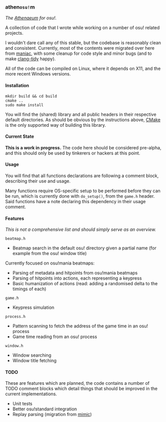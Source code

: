 ### athen`osu!`m

_The [Athenaeum](https://en.wikipedia.org/wiki/Athenaeum) for osu!._

A collection of code that I wrote while working on a number of osu! related projects.

I wouldn't dare call any of this stable, but the codebase is reasonably clean and consistent. Currently, most of the contents were migrated over here from [maniac](https://github.com/LW2904/maniac), with some cleanup for code style and minor bugs (and to make [clang-tidy](http://clang.llvm.org/extra/clang-tidy/) happy).

All of the code can be compiled on Linux, where it depends on X11, and the more recent Windows versions.

#### Installation

```
mkdir build && cd build
cmake ..
sudo make install
```

You will find the (shared) library and all public headers in their respective default directories. As should be obvious by the instructions above, [CMake](https://cmake.org/) is the only supported way of building this library.

#### Current State

__This is a work in progress.__ The code here should be considered pre-alpha, and this should only be used by tinkerers or hackers at this point.

#### Usage

You will find that all functions declarations are following a comment block, describing their use and usage.

Many functions require OS-specific setup to be performed before they can be run, which is currently done with `do_setup()`, from the `game.h` header. Said functions have a note declaring this dependency in their usage comment.

#### Features

_This is not a comprehensive list and should simply serve as an overview._

`beatmap.h`

- Beatmap search in the default osu! directory given a partial name (for example from the osu! window title)

Currently focused on osu!mania beatmaps:

- Parsing of metadata and hitpoints from osu!mania beatmaps
- Parsing of hitpoints into actions, each representing a keypress
- Basic humanization of actions (read: adding a randomised delta to the timings of each)

`game.h`

- Keypress simulation

`process.h`

- Pattern scanning to fetch the address of the game time in an osu! process
- Game time reading from an osu! process

`window.h`

- Window searching
- Window title fetching

#### TODO

These are features which are planned, the code contains a number of TODO comment blocks which detail things that should be improved in the current implementations.

- Unit tests
- Better osu!standard integration
- Replay parsing (migration from [mimic](https://github.com/LW2904/mimic))